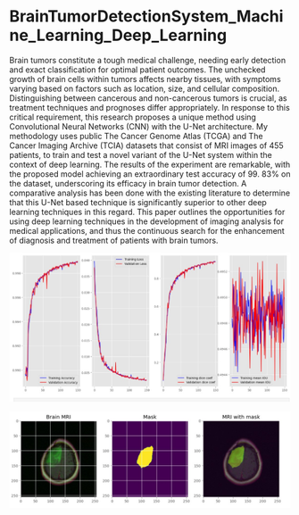 # BrainTumorDetectionSystem_Machine_Learning_Deep_Learning

Brain tumors constitute a tough medical challenge, needing early detection and exact classification for optimal patient outcomes. The unchecked growth of brain cells within tumors affects nearby tissues, with symptoms varying based on factors such as location, size, and cellular composition. Distinguishing between cancerous and non-cancerous tumors is crucial, as treatment techniques and prognoses differ appropriately.
In response to this critical requirement, this research proposes a unique method using Convolutional Neural Networks (CNN) with the U-Net architecture. My methodology uses public The Cancer Genome Atlas (TCGA) and The Cancer Imaging Archive (TCIA) datasets that consist of MRI images of 455 patients, to train and test a novel variant of the U-Net system within the context of deep learning.
The results of the experiment are remarkable, with the proposed model achieving an extraordinary test accuracy of 99. 83% on the dataset, underscoring its efficacy in brain tumor detection. A comparative analysis has been done with the existing literature to determine that this U-Net based technique is significantly superior to other deep learning techniques in this regard. This paper outlines the opportunities for using deep learning techniques in the development of imaging analysis for medical applications, and thus the continuous search for the enhancement of diagnosis and treatment of patients with brain tumors.

![alt text](https://github.com/mehedihasan555552/BrainTumorDetectionSystem_Machine_Learning_Deep_Learning/blob/main/accuracy_chart.jpg?raw=true)

![alt text](https://github.com/mehedihasan555552/BrainTumorDetectionSystem_Machine_Learning_Deep_Learning/blob/main/brain_mri_image_with_result.jpg?raw=true)
